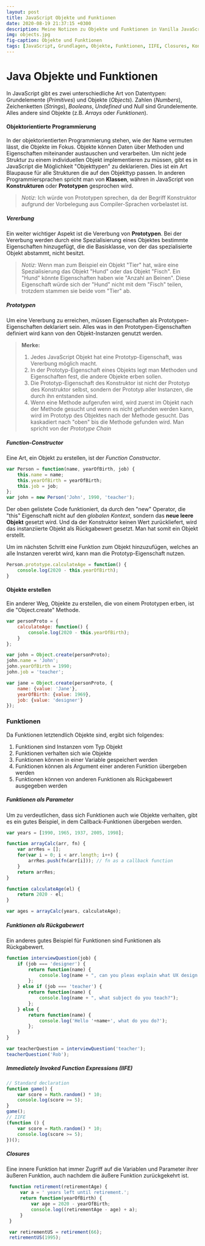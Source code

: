 ```yaml
---
layout: post
title: JavaScript Objekte und Funktionen
date: 2020-08-19 21:37:15 +0300
description: Meine Notizen zu Objekte und Funktionen in Vanilla JavaScript.
img: objects.jpg
fig-caption: Objekte und Funktionen
tags: [JavaScript, Grundlagen, Objekte, Funktionen, IIFE, Closures, Konstruktor]
---
```

# Java Objekte und Funktionen

In JavaScript gibt es zwei unterschiedliche Art von Datentypen: Grundelemente (_Primitives_) und Objekte (_Objects_). Zahlen (_Numbers_), Zeichenketten (_Strings_), _Booleans_, _Undefined_ und _Null_ sind Grundelemente. Alles andere sind Objekte (z.B. _Arrays_ oder _Funktionen_).

#### Objektorientierte Programmierung

In der objektorientierten Programmierung stehen, wie der Name vermuten lässt, die Objekte im Fokus. Objekte können Daten über Methoden und Eigenschaften miteinander austauschen und verarbeiten. Um nicht jede Struktur zu einem individuellen Objekt implementieren zu müssen, gibt es in JavaScript die Möglichkeit "Objekttypen" zu deklarieren. Dies ist ein Art Blaupause für alle Strukturen die auf den Objekttyp passen. In anderen Programmiersprachen spricht man von **Klassen**, währen in JavaScript von **Konstrukturen** oder **Prototypen** gesprochen wird.

> _*Notiz:*_ Ich würde von Prototypen sprechen, da der Begriff Konstruktor aufgrund der Vorbelegung aus Compiler-Sprachen vorbelastet ist.

##### Vererbung

Ein weiter wichtiger Aspekt ist die Vererbung von __Prototypen__. Bei der Vererbung werden durch eine Spezialisierung eines Objektes bestimmte Eigenschaften hinzugefügt, die die Basisklasse, von der das spezialisierte Objekt abstammt, nicht besitzt. 

> *Notiz:* Wenn man zum Beispiel ein Objekt "Tier" hat, wäre eine Spezialisierung das Objekt "Hund" oder das Objekt "Fisch". Ein "Hund" könnte Eigenschaften haben wie "Anzahl an Beinen". Diese Eigenschaft würde sich der "Hund" nicht mit dem "Fisch" teilen, trotzdem stammen sie beide vom "Tier" ab.

##### Prototypen

Um eine Vererbung zu erreichen, müssen Eigenschaften als Prototypen-Eigenschaften deklariert sein. Alles was in den Prototypen-Eigenschaften definiert wird kann von den Objekt-Instanzen genutzt werden.

> __Merke:__
>
> 1. Jedes JavaScript Objekt hat eine Prototyp-Eigenschaft, was Vererbung möglich macht.
> 2. In der Prototyp-Eigenschaft eines Objekts legt man Methoden und Eigenschaften fest, die andere Objekte erben sollen.
> 3. Die Prototyp-Eigenschaft des Konstruktor ist nicht der Prototyp des Konstruktor selbst, sondern der Prototyp aller Instanzen, die durch ihn entstanden sind.
> 4. Wenn eine Methode aufgerufen wird, wird zuerst im Objekt nach der Methode gesucht und wenn es nicht gefunden werden kann, wird im Prototyp des Objektes nach der Methode gesucht. Das kaskadiert nach "oben" bis die Methode gefunden wird. Man spricht von der _Prototype Chain_ 

##### Function-Constructor

Eine Art, ein Objekt zu erstellen, ist der _Function Constructor_.

```javascript
var Person = function(name, yearOfBirth, job) {
    this.name = name;
    this.yearOfBirth = yearOfBirth;
    this.job = job;
};
var john = new Person('John', 1990, 'teacher');
```

Der oben gelistete Code funktioniert, da durch den "new" Operator, die "this" Eigenschaft nicht auf den *globalen Kontext*, sondern das **neue leere Objekt** gesetzt wird. Und da der Konstruktor keinen Wert zurückliefert, wird das instanziierte Objekt als Rückgabewert gesetzt. Man hat somit ein Objekt erstellt.

Um im nächsten Schritt eine Funktion zum Objekt hinzuzufügen, welches an alle Instanzen vererbt wird, kann man die Prototyp-Eigenschaft nutzen.

```javascript
Person.prototype.calculateAge = function() {
    console.log(2020 - this.yearOfBirth);
}
```

#### Objekte erstellen

Ein anderer Weg, Objekte zu erstellen, die von einem Prototypen erben, ist die "Object.create" Methode.

```javascript
var personProto = {
	calculateAge: function() {
		console.log(2020 - this.yearOfBirth);
	}
};

var john = Object.create(personProto);
john.name = 'John';
john.yearOfBirth = 1990;
john.job = 'teacher';

var jane = Object.create(personProto, {
    name: {value: 'Jane'},
    yearOfBirth: {value: 1969},
    job: {value: 'designer'}
});
```

### Funktionen

Da Funktionen letztendlich Objekte sind, ergibt sich folgendes:

1. Funktionen sind Instanzen vom Typ Objekt
2. Funktionen verhalten sich wie Objekte
3. Funktionen können in einer Variable gespeichert werden
4. Funktionen können als Argument einer anderen Funktion übergeben werden
5. Funktionen können von anderen Funktionen als Rückgabewert ausgegeben werden

##### Funktionen als Parameter

Um zu verdeutlichen, dass sich Funktionen auch wie Objekte verhalten, gibt es ein gutes Beispiel, in dem Callback-Funktionen übergeben werden.

```javascript
var years = [1990, 1965, 1937, 2005, 1998];

function arrayCalc(arr, fn) {
    var arrRes = [];
    for(var i = 0; i < arr.length; i++) {
        arrRes.push(fn(arr[i])); // fn as a callback function
    }
    return arrRes;
}

function calculateAge(el) {
    return 2020 - el;
}

var ages = arrayCalc(years, calculateAge);
```

##### Funktionen als Rückgabewert

Ein anderes gutes Beispiel für Funktionen sind Funktionen als Rückgabewert.

```javascript
function interviewQuestion(job) {
    if (job === 'designer') {
        return function(name) {
            console.log(name + ", can you pleas explain what UX design is?");
        };
    } else if (job === 'teacher') {
        return function(name) {
            console.log(name + ", what subject do you teach?");
        };
    } else {
        return function(name) {
            console.log('Hello '+name+', what do you do?');
        };
    }
}

var teacherQuestion = interviewQuestion('teacher');
teacherQuestion('Rob');
```

##### Immediately Invoked Function Expressions (IIFE)

```javascript
// Standard declaration
function game() {
    var score = Math.random() * 10;
    console.log(score >= 5);
}
game();
// IIFE
(function () {
    var score = Math.random() * 10;
    console.log(score >= 5);
})();
```

##### Closures

Eine innere Funktion hat immer Zugriff auf die Variablen und Parameter ihrer äußeren Funktion, auch nachdem die äußere Funktion zurückgekehrt ist.

```javascript
 function retirement(retirementAge) {
     var a = ' years left until retirement.';
     return function(yearOfBirth) {
         var age = 2020 - yearOfBirth;
         console.log((retirementAge - age) + a);
     }
 }

 var retirementUS = retirement(66);
 retirementUS(1995);
```


